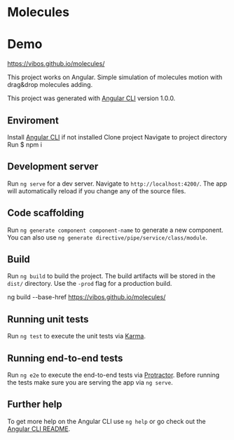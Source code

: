 # Molecules

# Demo
https://vibos.github.io/molecules/

This project works on Angular.
Simple simulation of molecules motion with drag&drop molecules adding.

This project was generated with [Angular CLI](https://github.com/angular/angular-cli) version 1.0.0.

## Enviroment

Install [Angular CLI](https://github.com/angular/angular-cli) if not installed
Clone project
Navigate to project directory
Run $ npm i

## Development server

Run `ng serve` for a dev server. Navigate to `http://localhost:4200/`. The app will automatically reload if you change any of the source files.

## Code scaffolding

Run `ng generate component component-name` to generate a new component. You can also use `ng generate directive/pipe/service/class/module`.

## Build

Run `ng build` to build the project. The build artifacts will be stored in the `dist/` directory. Use the `-prod` flag for a production build.

ng build --base-href https://vibos.github.io/molecules/

## Running unit tests

Run `ng test` to execute the unit tests via [Karma](https://karma-runner.github.io).

## Running end-to-end tests

Run `ng e2e` to execute the end-to-end tests via [Protractor](http://www.protractortest.org/).
Before running the tests make sure you are serving the app via `ng serve`.

## Further help

To get more help on the Angular CLI use `ng help` or go check out the [Angular CLI README](https://github.com/angular/angular-cli/blob/master/README.md).
